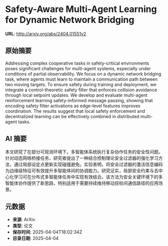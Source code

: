 # Safety-Aware Multi-Agent Learning for Dynamic Network Bridging

**URL**: http://arxiv.org/abs/2404.01551v2

## 原始摘要

Addressing complex cooperative tasks in safety-critical environments poses
significant challenges for multi-agent systems, especially under conditions of
partial observability. We focus on a dynamic network bridging task, where
agents must learn to maintain a communication path between two moving targets.
To ensure safety during training and deployment, we integrate a
control-theoretic safety filter that enforces collision avoidance through local
setpoint updates. We develop and evaluate multi-agent reinforcement learning
safety-informed message passing, showing that encoding safety filter
activations as edge-level features improves coordination. The results suggest
that local safety enforcement and decentralized learning can be effectively
combined in distributed multi-agent tasks.


## AI 摘要

本文研究了在部分可观测环境下，多智能体系统执行复杂协作任务的安全性问题。针对动态网络桥接任务，研究者提出了一种结合控制理论安全过滤器的强化学习方法，通过局部设定点更新实现碰撞避免。实验表明，将安全过滤器的激活信息编码为边缘级特征可有效提升多智能体间的协调能力。研究证实，局部安全约束与去中心化学习可在分布式多智能体任务中实现有效结合。该方法为安全关键环境下的多智能体协作提供了新思路，特别适用于需要持续维持移动目标间通信路径的应用场景。

## 元数据

- **来源**: ArXiv
- **类型**: 论文
- **保存时间**: 2025-04-04T18:02:34Z
- **目录日期**: 2025-04-04
